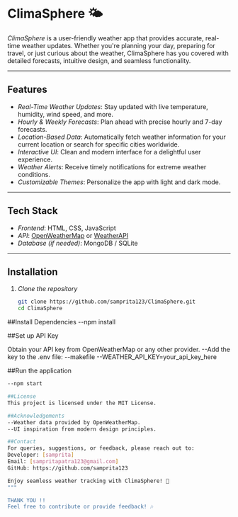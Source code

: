 # ClimaSphere 🌤  
*ClimaSphere* is a user-friendly weather app that provides accurate, real-time weather updates. Whether you're planning your day, preparing for travel, or just curious about the weather, ClimaSphere has you covered with detailed forecasts, intuitive design, and seamless functionality.  

---

## Features  
- *Real-Time Weather Updates*: Stay updated with live temperature, humidity, wind speed, and more.  
- *Hourly & Weekly Forecasts*: Plan ahead with precise hourly and 7-day forecasts.  
- *Location-Based Data*: Automatically fetch weather information for your current location or search for specific cities worldwide.  
- *Interactive UI*: Clean and modern interface for a delightful user experience.  
- *Weather Alerts*: Receive timely notifications for extreme weather conditions.  
- *Customizable Themes*: Personalize the app with light and dark mode.  

---

## Tech Stack  
- *Frontend*: HTML, CSS, JavaScript  
- *API*: [OpenWeatherMap](https://openweathermap.org/) or [WeatherAPI](https://www.weatherapi.com/)  
- *Database (if needed)*: MongoDB / SQLite
  
---

## Installation  

1. *Clone the repository*  
   ```bash  
   git clone https://github.com/samprita123/ClimaSphere.git  
   cd ClimaSphere

##Install Dependencies
--npm install

##Set up API Key

Obtain your API key from OpenWeatherMap or any other provider.
--Add the key to the .env file:
--makefile
--WEATHER_API_KEY=your_api_key_here

##Run the application

```bash
--npm start

##License
This project is licensed under the MIT License.

##Acknowledgements
--Weather data provided by OpenWeatherMap.
--UI inspiration from modern design principles.

##Contact
For queries, suggestions, or feedback, please reach out to:
Developer: [samprita]
Email: [sampritapatra123@gmail.com]
GitHub: https://github.com/samprita123

Enjoy seamless weather tracking with ClimaSphere! 🌈
"""

THANK YOU !!
Feel free to contribute or provide feedback! 🎶
